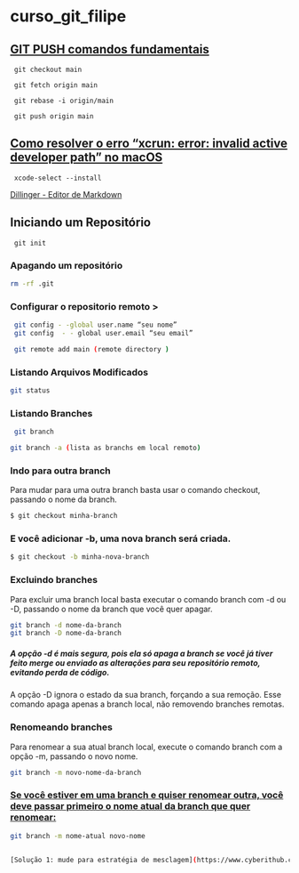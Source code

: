 # curso_git_filipe


## [GIT PUSH comandos fundamentais](https://www.atlassian.com/br/git/tutorials/syncing/git-push)

```
 git checkout main
```

```
 git fetch origin main
```

```
 git rebase -i origin/main
```

```
 git push origin main
```

## [Como resolver o erro “xcrun: error: invalid active developer path” no macOS](https://marcoandrei.com/como-resolver-o-erro-xcrun-error-invalid-active-developer-path-no-macos/)

```
 xcode-select --install
```


[Dillinger - Editor de Markdown ](https://dillinger.io/)


## Iniciando um Repositório

 ```
  git init
 ```
 
### Apagando um repositório
```sh 
rm -rf .git 
```


### Configurar o repositorio remoto > 
```sh
 git config - -global user.name “seu nome”
 git config  - - global user.email “seu email”
```
```sh
 git remote add main (remote directory )
```

### Listando Arquivos Modificados
```sh
git status
```

### Listando Branches

 ```sh
  git branch
 ```
 
 ```sh
 git branch -a (lista as branchs em local remoto)
 ```

### Indo para outra branch
Para mudar para uma outra branch basta usar o comando checkout, passando o nome da branch.

```sh
$ git checkout minha-branch
```

### E você adicionar -b, uma nova branch será criada.
```sh
$ git checkout -b minha-nova-branch
```

### Excluindo branches
Para excluir uma branch local basta executar o comando branch com -d ou -D, passando o nome da branch que você quer apagar.

```sh
git branch -d nome-da-branch
git branch -D nome-da-branch
```

##### A opção -d é mais segura, pois ela só apaga a branch se você já tiver feito merge ou enviado as alterações para seu repositório remoto, evitando perda de código.
A opção -D ignora o estado da sua branch, forçando a sua remoção.
Esse comando apaga apenas a branch local, não removendo branches remotas.


### Renomeando branches
Para renomear a sua atual branch local, execute o comando branch com a opção -m, passando o novo nome.

```sh
git branch -m novo-nome-da-branch
```

### [Se você estiver em uma branch e quiser renomear outra, você deve passar primeiro o nome atual da branch que quer renomear:](https://www.hostinger.com.br/tutoriais/renomear-branch-git)
```sh
git branch -m nome-atual novo-nome


[Solução 1: mude para estratégia de mesclagem](https://www.cyberithub.com/solved-fatal-need-to-specify-how-to-reconcile-divergent-branches/#:~:text=Solution%201%3A%20Switch%20to%20Merge%20Strategy&text=You%20can%20use%20git%20config,instead%20of%20using%20rebasing%20strategy.&text=After%20switching%20back%20to%20default,the%20changes%20from%20main%20branch.)
